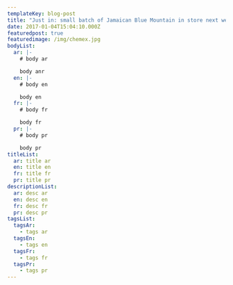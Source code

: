 ```yaml
---
templateKey: blog-post
title: "Just in: small batch of Jamaican Blue Mountain in store next week"
date: 2017-01-04T15:04:10.000Z
featuredpost: true
featuredimage: /img/chemex.jpg
bodyList:
  ar: |-
    # body ar

    body anr
  en: |-
    # body en

    body en
  fr: |-
    # body fr

    body fr
  pr: |-
    # body pr

    body pr
titleList:
  ar: title ar
  en: title en
  fr: title fr
  pr: title pr
descriptionList:
  ar: desc ar
  en: desc en
  fr: desc fr
  pr: desc pr
tagsList:
  tagsAr:
    - tags ar
  tagsEn:
    - tags en
  tagsFr:
    - tags fr
  tagsPr:
    - tags pr
---
```

